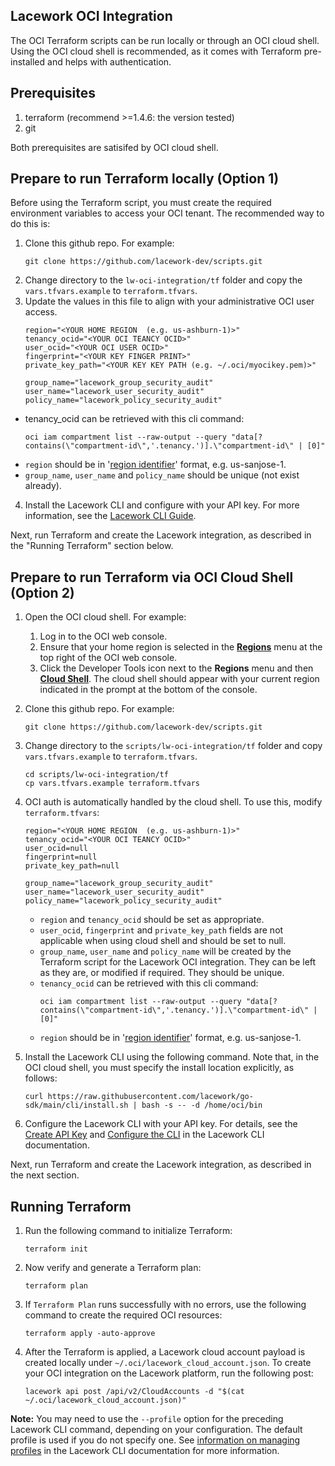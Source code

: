 
## Lacework OCI Integration

The OCI Terraform scripts can be run locally or through an OCI cloud shell. Using the OCI cloud shell is recommended, as it comes with Terraform pre-installed and helps with authentication.

## Prerequisites

1. terraform (recommend >=1.4.6: the version tested)
2. git

Both prerequisites are satisifed by OCI cloud shell.

## Prepare to run Terraform locally (Option 1)

Before using the Terraform script, you must create the required environment variables to access your OCI tenant. The recommended way to do this is:

1. Clone this github repo. For example:
   ```
   git clone https://github.com/lacework-dev/scripts.git
   ```
2. Change directory to the `lw-oci-integration/tf` folder and copy the `vars.tfvars.example` to `terraform.tfvars`.
3. Update the values in this file to align with your administrative OCI user access.
    ```
    region="<YOUR HOME REGION  (e.g. us-ashburn-1)>"
    tenancy_ocid="<YOUR OCI TEANCY OCID>"
    user_ocid="<YOUR OCI USER OCID>"
    fingerprint="<YOUR KEY FINGER PRINT>"
    private_key_path="<YOUR KEY KEY PATH (e.g. ~/.oci/myocikey.pem)>"

    group_name="lacework_group_security_audit"
    user_name="lacework_user_security_audit"
    policy_name="lacework_policy_security_audit"
    ```

* tenancy_ocid can be retrieved with this cli command:
    ```
    oci iam compartment list --raw-output --query "data[?contains(\"compartment-id\",'.tenancy.')].\"compartment-id\" | [0]"
    ```
* `region` should be in '[region identifier](https://docs.oracle.com/en-us/iaas/Content/General/Concepts/regions.htm)' format, e.g. us-sanjose-1.
* `group_name`, `user_name` and `policy_name` should be unique (not exist already).

4. Install the Lacework CLI and configure with your API key. For more information, see the [Lacework CLI Guide](https://docs.lacework.net/cli/).

Next, run Terraform and create the Lacework integration, as described in the "Running Terraform" section below.

## Prepare to run Terraform via OCI Cloud Shell (Option 2)

1. Open the OCI cloud shell. For example:
   1. Log in to the OCI web console.
   2. Ensure that your home region is selected in the [**Regions**](https://docs.oracle.com/en-us/iaas/Content/GSG/Concepts/working-with-regions.htm) menu at the top right of the OCI web console. 
   3. Click the Developer Tools icon next to the **Regions** menu and then [**Cloud Shell**](https://docs.oracle.com/en-us/iaas/Content/API/Concepts/cloudshellgettingstarted.htm). The cloud shell should appear with your current region indicated in the prompt at the bottom of the console. 
2. Clone this github repo. For example:
    ```
    git clone https://github.com/lacework-dev/scripts.git
    ```
3. Change directory to the `scripts/lw-oci-integration/tf` folder and copy `vars.tfvars.example` to `terraform.tfvars`.
    ```
    cd scripts/lw-oci-integration/tf
    cp vars.tfvars.example terraform.tfvars
    ```
4. OCI auth is automatically handled by the cloud shell. To use this, modify `terraform.tfvars`:
     ```
     region="<YOUR HOME REGION  (e.g. us-ashburn-1)>"
     tenancy_ocid="<YOUR OCI TEANCY OCID>"
     user_ocid=null
     fingerprint=null
     private_key_path=null

     group_name="lacework_group_security_audit"
     user_name="lacework_user_security_audit"
     policy_name="lacework_policy_security_audit"
     ```
   * `region` and `tenancy_ocid` should be set as appropriate.
   * `user_ocid`, `fingerprint` and `private_key_path` fields are not applicable when using cloud shell and should be set to null.
   * `group_name`, `user_name` and `policy_name` will be created by the Terraform script for the Lacework OCI integration. They can be left as they are, or modified if required. They should be unique.
   * `tenancy_ocid` can be retrieved with this cli command:
       ```
       oci iam compartment list --raw-output --query "data[?contains(\"compartment-id\",'.tenancy.')].\"compartment-id\" | [0]"
       ```
   * `region` should be in '[region identifier](https://docs.oracle.com/en-us/iaas/Content/General/Concepts/regions.htm)' format, e.g. us-sanjose-1.
   
5. Install the Lacework CLI using the following command. Note that, in the OCI cloud shell, you must specify the install location explicitly, as follows: 
   ```
   curl https://raw.githubusercontent.com/lacework/go-sdk/main/cli/install.sh | bash -s -- -d /home/oci/bin
   ```
6. Configure the Lacework CLI with your API key. For details, see the [Create API Key](https://docs.lacework.net/cli/#create-api-key) and [Configure the CLI](https://docs.lacework.net/cli/#configure-the-cli) in the Lacework CLI documentation. 

Next, run Terraform and create the Lacework integration, as described in the next section.

## Running Terraform

1. Run the following command to initialize Terraform:
   ```
   terraform init
   ```

2. Now verify and generate a Terraform plan:
   ```
   terraform plan
   ```
3. If `Terraform Plan` runs successfully with no errors, use the following command to create the required OCI resources:
   ```
   terraform apply -auto-approve
   ```
4. After the Terraform is applied, a Lacework cloud account payload is created locally under `~/.oci/lacework_cloud_account.json`. To create your OCI integration on the Lacework platform, run the following post:
   ```
   lacework api post /api/v2/CloudAccounts -d "$(cat ~/.oci/lacework_cloud_account.json)"
   ```

**Note:** You may need to use the `--profile` option for the preceding Lacework CLI command, depending on your configuration. The default profile is used if you do not specify one. See [information on managing profiles](https://docs.lacework.net/cli#multiple-profiles) in the Lacework CLI documentation for more information.


